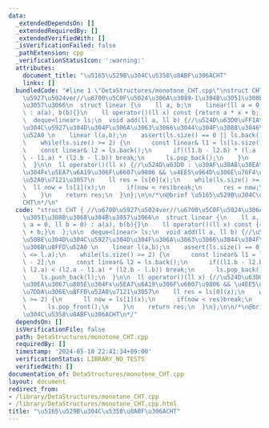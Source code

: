 ```yaml
---
data:
  _extendedDependsOn: []
  _extendedRequiredBy: []
  _extendedVerifiedWith: []
  _isVerificationFailed: false
  _pathExtension: cpp
  _verificationStatusIcon: ':warning:'
  attributes:
    document_title: "\u5165\u529B\u304C\u5358\u8ABF\u306ACHT"
    links: []
  bundledCode: "#line 1 \"DetaStructures/monotone_CHT.cpp\"\nstruct CHT { //\u6700\
    \u5927\u5024ver//\u6700\u5C0F\u5024\u306A\u3089-1\u304B\u3051\u308B\u3068\u304B\
    \u3057\u3066\n  struct linear {\n    ll a, b;\n    linear(ll a = 0, ll b = 0)\
    \ : a(a), b(b){}\n    ll operator()(ll x) const {return a * x + b;}\n  };\n\n\
    \  deque<linear> ls;\n  void add(ll a, ll b) {//\u524D\u63D0\uFF1A\u50BE\u304D\
    \u304C\u5927\u304D\u304F\u306A\u3063\u3066\u3044\u304F\u3088\u3046\u306B\u8FFD\
    \u52A0 \n    linear l(a,b);\n    assert(ls.size() == 0 || ls.back().a <= l.a);\n\
    \    while(ls.size() >= 2) {\n      const linear& l1 = ls[ls.size() - 2];\n  \
    \    const linear& l2 = ls.back();\n      if((l1.b - l2.b) * (l.a - l2.a) < (l2.a\
    \ - l1.a) * (l2.b - l.b)) break;\n      ls.pop_back();\n    }\n    ls.push_back(l);\n\
    \  }\n\n  ll operator()(ll x) {//\u524D\u63D0 : \u30AF\u30A8\u30EA\u3067\u805E\
    \u304Fx\u5EA7\u6A19\u306F\u6607\u9806 && \u4EE5\u964D\u306E\u76F4\u7DDA\u306E\u8FFD\
    \u52A0\u7121\u3057\n    ll res = ls[0](x);\n    while(ls.size() >= 2) {\n    \
    \  ll now = ls[1](x);\n      if(now < res)break;\n      res = now;\n      ls.pop_front();\n\
    \    }\n    return res;\n  }\n};\n\n/*\n@brief \u5165\u529B\u304C\u5358\u8ABF\u306A\
    CHT\n*/\n"
  code: "struct CHT { //\u6700\u5927\u5024ver//\u6700\u5C0F\u5024\u306A\u3089-1\u304B\
    \u3051\u308B\u3068\u304B\u3057\u3066\n  struct linear {\n    ll a, b;\n    linear(ll\
    \ a = 0, ll b = 0) : a(a), b(b){}\n    ll operator()(ll x) const {return a * x\
    \ + b;}\n  };\n\n  deque<linear> ls;\n  void add(ll a, ll b) {//\u524D\u63D0\uFF1A\
    \u50BE\u304D\u304C\u5927\u304D\u304F\u306A\u3063\u3066\u3044\u304F\u3088\u3046\
    \u306B\u8FFD\u52A0 \n    linear l(a,b);\n    assert(ls.size() == 0 || ls.back().a\
    \ <= l.a);\n    while(ls.size() >= 2) {\n      const linear& l1 = ls[ls.size()\
    \ - 2];\n      const linear& l2 = ls.back();\n      if((l1.b - l2.b) * (l.a -\
    \ l2.a) < (l2.a - l1.a) * (l2.b - l.b)) break;\n      ls.pop_back();\n    }\n\
    \    ls.push_back(l);\n  }\n\n  ll operator()(ll x) {//\u524D\u63D0 : \u30AF\u30A8\
    \u30EA\u3067\u805E\u304Fx\u5EA7\u6A19\u306F\u6607\u9806 && \u4EE5\u964D\u306E\u76F4\
    \u7DDA\u306E\u8FFD\u52A0\u7121\u3057\n    ll res = ls[0](x);\n    while(ls.size()\
    \ >= 2) {\n      ll now = ls[1](x);\n      if(now < res)break;\n      res = now;\n\
    \      ls.pop_front();\n    }\n    return res;\n  }\n};\n\n/*\n@brief \u5165\u529B\
    \u304C\u5358\u8ABF\u306ACHT\n*/"
  dependsOn: []
  isVerificationFile: false
  path: DetaStructures/monotone_CHT.cpp
  requiredBy: []
  timestamp: '2024-05-10 22:41:34+09:00'
  verificationStatus: LIBRARY_NO_TESTS
  verifiedWith: []
documentation_of: DetaStructures/monotone_CHT.cpp
layout: document
redirect_from:
- /library/DetaStructures/monotone_CHT.cpp
- /library/DetaStructures/monotone_CHT.cpp.html
title: "\u5165\u529B\u304C\u5358\u8ABF\u306ACHT"
---
```

